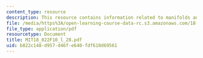 ```yaml
---
content_type: resource
description: This resource contains information related to manifolds and boundary.
file: /media/https%3A/open-learning-course-data-rc.s3.amazonaws.com/18-022-calculus-of-several-variables-fall-2010/b822c148d957d46fe640fdf610d69561_MIT18_022F10_l_28.pdf
file_type: application/pdf
resourcetype: Document
title: MIT18_022F10_l_28.pdf
uid: b822c148-d957-d46f-e640-fdf610d69561
---
```


